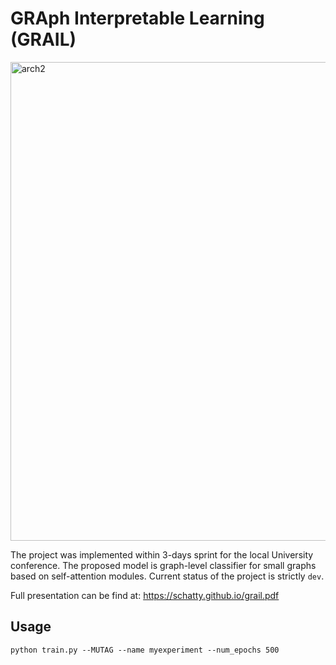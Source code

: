 # GRAph Interpretable Learning (GRAIL)

<img width="766" alt="arch2" src="https://user-images.githubusercontent.com/23639048/79280962-6f077d00-7eba-11ea-8cbe-28ae4bd6a2cb.png">

The project was implemented within 3-days sprint for the local University conference. The proposed model is graph-level classifier for small graphs based on self-attention modules. Current status of the project is strictly `dev`.

Full presentation can be find at: https://schatty.github.io/grail.pdf

## Usage

`python train.py --MUTAG --name myexperiment --num_epochs 500`


